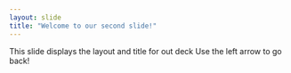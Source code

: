 ```yaml
---
layout: slide
title: "Welcome to our second slide!"
---
```

This slide displays the layout and title for out deck
Use the left arrow to go back!
